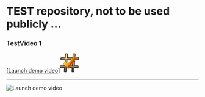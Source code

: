 # TEST repository, not to be used publicly ...

### TestVideo 1


[[Launch demo video]<img src="readme/hash.png" width="10%">](https://youtu.be/3ava4MVEu_I)

---

<Link route={'/user-details'}>
  <a target="_blank" rel="noreferrer">
    <img
      alt="Launch demo video"
      src={https://youtu.be/3ava4MVEu_I}
      onError={handleImgError}
    />
  </a>
</Link>
